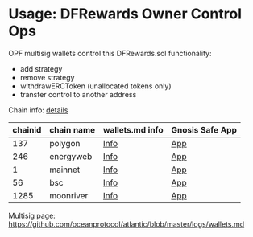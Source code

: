 # Usage: DFRewards Owner Control Ops

OPF multisig wallets control this DFRewards.sol functionality:

- add strategy
- remove strategy
- withdrawERCToken (unallocated tokens only)
- transfer control to another address

Chain info: [details](https://docs.oceanprotocol.com/concepts/networks/)

| chainid | chain name | wallets.md info | Gnosis Safe App |
| ------- | ---------- | ------------ | ------------- |
| 137     | polygon    | [Info](https://github.com/oceanprotocol/atlantic/blob/master/logs/wallets.md#polygon-gnosis-safe-opf-wallet) | [App](https://gnosis-safe.io/app/matic:0x6272E00741C16b9A337E29DB672d51Af09eA87dD/home) |
| 246     | energyweb  | [Info](https://github.com/oceanprotocol/atlantic/blob/master/logs/wallets.md#energyweb-gnosis-safe-opf-wallet)| [App](https://gnosis-safe.io/app/ewt:0xB98f46485e8b9206158D8127BAF81Dbfd6139Cef/home)|
| 1       | mainnet    | [Info]() | [App]() |
| 56      | bsc        | [Info]() | [App]() |
| 1285    | moonriver  |  [Info]() | [App]() |

Multisig page: https://github.com/oceanprotocol/atlantic/blob/master/logs/wallets.md
